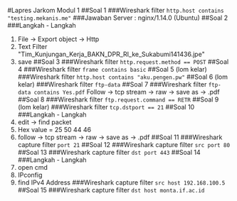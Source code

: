#Lapres Jarkom Modul 1
##Soal 1 
###Wireshark filter
```http.host contains "testing.mekanis.me"```
###Jawaban
Server : nginx/1.14.0 (Ubuntu)
##Soal 2
###Langkah - Langkah
1. File -> Export object -> Http
2. Text Filter "Tim_Kunjungan_Kerja_BAKN_DPR_RI_ke_Sukabumi141436.jpe"
3. save
##Soal 3
###Wireshark filter
```http.request.method == POST```
##Soal 4
###Wireshark filter
```frame contains basic```
##Soal 5 (lom kelar)
###Wireshark filter
```http.host contains "aku.pengen.pw"```
##Soal 6 (lom kelar)
###Wireshark filter
```ftp-data```
##Soal 7
###Wireshark filter
```ftp-data contains Yes.pdf```
Follow -> tcp stream -> raw -> save as -> .pdf
##Soal 8
###Wireshark filter
```ftp.request.command == RETR```
##Soal 9 (lom kelar)
###Wireshark filter
```tcp.dstport == 21```
##Soal 10
###Langkah - Langkah
1. edit -> find packet
2. Hex value = 25 50 44 46
3. follow -> tcp stream -> raw -> save as -> .pdf
##Soal 11
###Wireshark capture filter
```port 21```
##Soal 12
###Wireshark capture filter
```src port 80```
##Soal 13
###Wireshark capture filter
```dst port 443```
##Soal 14
###Langkah - Langkah
1. open cmd
2. IPconfig
3. find IPv4 Address
###Wireshark capture filter
```src host 192.168.100.5```
##Soal 15
###Wireshark capture filter
```dst host monta.if.ac.id```
